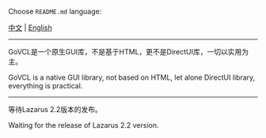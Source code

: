 
Choose `README.md` language:

[中文](README.zh-CN.md)   | [English](README.en-US.md)    

-----

GoVCL是一个原生GUI库，不是基于HTML，更不是DirectUI库，一切以实用为主。  

GoVCL is a native GUI library, not based on HTML, let alone DirectUI library, everything is practical.  

----

等待Lazarus 2.2版本的发布。   

Waiting for the release of Lazarus 2.2 version.
